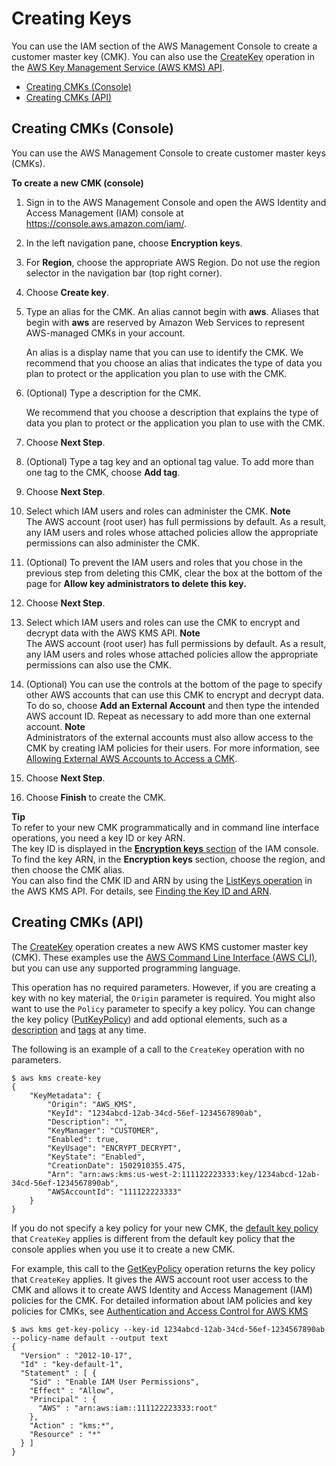 # Creating Keys<a name="create-keys"></a>

You can use the IAM section of the AWS Management Console to create a customer master key \(CMK\)\. You can also use the [CreateKey](http://docs.aws.amazon.com/kms/latest/APIReference/API_CreateKey.html) operation in the [AWS Key Management Service \(AWS KMS\) API](http://docs.aws.amazon.com/kms/latest/APIReference/)\.


+ [Creating CMKs \(Console\)](#create-keys-console)
+ [Creating CMKs \(API\)](#create-keys-api)

## Creating CMKs \(Console\)<a name="create-keys-console"></a>

You can use the AWS Management Console to create customer master keys \(CMKs\)\.

**To create a new CMK \(console\)**

1. Sign in to the AWS Management Console and open the AWS Identity and Access Management \(IAM\) console at [https://console\.aws\.amazon\.com/iam/](https://console.aws.amazon.com/iam/)\.

1. In the left navigation pane, choose **Encryption keys**\.

1. For **Region**, choose the appropriate AWS Region\. Do not use the region selector in the navigation bar \(top right corner\)\.

1. Choose **Create key**\.

1. Type an alias for the CMK\. An alias cannot begin with **aws**\. Aliases that begin with **aws** are reserved by Amazon Web Services to represent AWS\-managed CMKs in your account\.

   An alias is a display name that you can use to identify the CMK\. We recommend that you choose an alias that indicates the type of data you plan to protect or the application you plan to use with the CMK\.

1. \(Optional\) Type a description for the CMK\.

   We recommend that you choose a description that explains the type of data you plan to protect or the application you plan to use with the CMK\.

1. Choose **Next Step**\.

1. \(Optional\) Type a tag key and an optional tag value\. To add more than one tag to the CMK, choose **Add tag**\.

1. Choose **Next Step**\.

1. Select which IAM users and roles can administer the CMK\.
**Note**  
The AWS account \(root user\) has full permissions by default\. As a result, any IAM users and roles whose attached policies allow the appropriate permissions can also administer the CMK\.

1. \(Optional\) To prevent the IAM users and roles that you chose in the previous step from deleting this CMK, clear the box at the bottom of the page for **Allow key administrators to delete this key\.**

1. Choose **Next Step**\.

1. Select which IAM users and roles can use the CMK to encrypt and decrypt data with the AWS KMS API\.
**Note**  
The AWS account \(root user\) has full permissions by default\. As a result, any IAM users and roles whose attached policies allow the appropriate permissions can also use the CMK\.

1. \(Optional\) You can use the controls at the bottom of the page to specify other AWS accounts that can use this CMK to encrypt and decrypt data\. To do so, choose **Add an External Account** and then type the intended AWS account ID\. Repeat as necessary to add more than one external account\.
**Note**  
Administrators of the external accounts must also allow access to the CMK by creating IAM policies for their users\. For more information, see [Allowing External AWS Accounts to Access a CMK](key-policy-modifying.md#key-policy-modifying-external-accounts)\.

1. Choose **Next Step**\.

1. Choose **Finish** to create the CMK\.

**Tip**  
To refer to your new CMK programmatically and in command line interface operations, you need a key ID or key ARN\.  
The key ID is displayed in the [**Encryption keys** section](https://console.aws.amazon.com/iam/home#encryptionKeys) of the IAM console\. To find the key ARN, in the **Encryption keys** section, choose the region, and then choose the CMK alias\.   
You can also find the CMK ID and ARN by using the [ListKeys operation](http://docs.aws.amazon.com/kms/latest/APIReference/API_ListKeys.html) in the AWS KMS API\. For details, see [Finding the Key ID and ARN](viewing-keys.md#find-cmk-id-arn)\. 

## Creating CMKs \(API\)<a name="create-keys-api"></a>

The [CreateKey](http://docs.aws.amazon.com/kms/latest/APIReference/API_CreateKey.html) operation creates a new AWS KMS customer master key \(CMK\)\. These examples use the [AWS Command Line Interface \(AWS CLI\)](https://aws.amazon.com/cli/), but you can use any supported programming language\. 

This operation has no required parameters\. However, if you are creating a key with no key material, the `Origin` parameter is required\. You might also want to use the `Policy` parameter to specify a key policy\. You can change the key policy \([PutKeyPolicy](http://docs.aws.amazon.com/kms/latest/APIReference/API_PutKeyPolicy.html)\) and add optional elements, such as a [description](http://docs.aws.amazon.com/kms/latest/APIReference/API_DescribeKey.html) and [tags](http://docs.aws.amazon.com/kms/latest/APIReference/API_TagResource.html) at any time\.

The following is an example of a call to the `CreateKey` operation with no parameters\.

```
$ aws kms create-key
{
    "KeyMetadata": {
        "Origin": "AWS_KMS",
        "KeyId": "1234abcd-12ab-34cd-56ef-1234567890ab",
        "Description": "",
        "KeyManager": "CUSTOMER",
        "Enabled": true,
        "KeyUsage": "ENCRYPT_DECRYPT",
        "KeyState": "Enabled",
        "CreationDate": 1502910355.475,
        "Arn": "arn:aws:kms:us-west-2:111122223333:key/1234abcd-12ab-34cd-56ef-1234567890ab",
        "AWSAccountId": "111122223333"
    }
}
```

If you do not specify a key policy for your new CMK, the [default key policy](key-policies.md#key-policy-default) that `CreateKey` applies is different from the default key policy that the console applies when you use it to create a new CMK\. 

For example, this call to the [GetKeyPolicy](http://docs.aws.amazon.com/kms/latest/APIReference/API_GetKeyPolicy.html) operation returns the key policy that `CreateKey` applies\. It gives the AWS account root user access to the CMK and allows it to create AWS Identity and Access Management \(IAM\) policies for the CMK\. For detailed information about IAM policies and key policies for CMKs, see [Authentication and Access Control for AWS KMS](control-access.md)

```
$ aws kms get-key-policy --key-id 1234abcd-12ab-34cd-56ef-1234567890ab --policy-name default --output text
{
  "Version" : "2012-10-17",
  "Id" : "key-default-1",
  "Statement" : [ {
    "Sid" : "Enable IAM User Permissions",
    "Effect" : "Allow",
    "Principal" : {
      "AWS" : "arn:aws:iam::111122223333:root"
    },
    "Action" : "kms:*",
    "Resource" : "*"
  } ]
}
```